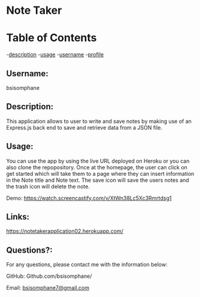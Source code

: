 
  # Note Taker
  
  # Table of Contents
  -[description](#description)
  -[usage](#usage)
  -[username](#username)
  -[profile](#profile)
  
 
  ## Username:
   bsisomphane
     
  ## Description:
   This application allows to user to write and save notes by making use of an Express.js back end to save and retrieve data from a JSON file.
     
  ## Usage:
  You can use the app by using the live URL deployed on Heroku or you can also clone the repopository. Once at the homepage, the user can click on get started which will take them to a page where they can insert information in the Note title and Note text. The save icon will save the users notes and the trash icon will delete the note.
  
  Demo:
  https://watch.screencastify.com/v/XtWn38Lc5Xc3Rmrtdsg1
  
  ## Links:
  https://notetakerapplication02.herokuapp.com/
  
  ## Questions?:
  For any questions, please contact me with the information below:
 
  GitHub: Github.com/bsisomphane/

  Email: bsisomphane7@gmail.com
  
